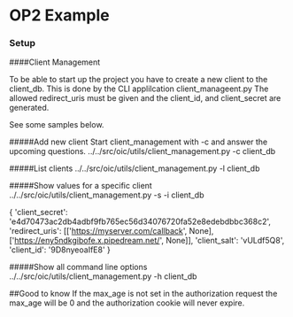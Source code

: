 # OP2 Example
### Setup
####Client Management

To be able to start up the project you have to create a new client to the client_db.
This is done by the CLI applilcation client_manageent.py
The allowed redirect_uris must be given and the client_id, and client_secret are generated. 

See some samples below. 

#####Add new client 
Start client_management with -c and answer the upcoming questions. 
../../src/oic/utils/client_management.py -c client_db

#####List clients
../../src/oic/utils/client_management.py -l  client_db

#####Show values for a specific client
../../src/oic/utils/client_management.py -s  -i <client id>  client_db
 
{
'client_secret': 'e4d70473ac2db4adbf9fb765ec56d34076720fa52e8edebdbbc368c2', 
'redirect_uris': [['https://myserver.com/callback', None], ['https://eny5ndkgibofe.x.pipedream.net/', None]], 
'client_salt': 'vULdf5Q8', 
'client_id': '9D8nyeoaIfE8'
}

#####Show all command line options
../../src/oic/utils/client_management.py -h  client_db


##Good to know
If the max_age is not set in the authorization request the max_age will be 0 and the authorization cookie will never expire. 

